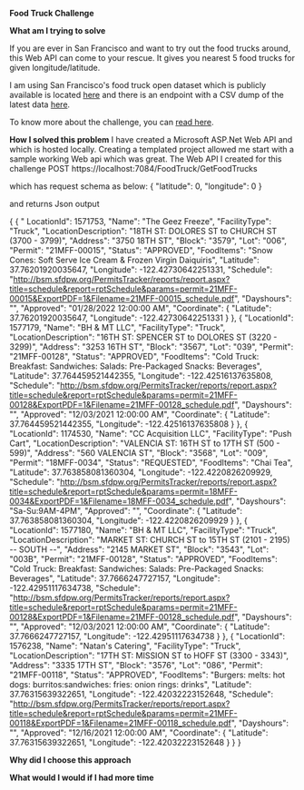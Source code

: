 **Food Truck Challenge**

**What am I trying to solve**

If you are ever in San Francisco and want to try out the food trucks around, this Web API can come to your rescue.
It gives you nearest 5 food trucks for given longitude/latitude.

I am using San Francisco's food truck open dataset which is publicly available is located [here](https://data.sfgov.org/Economy-and-Community/Mobile-Food-Facility-Permit/rqzj-sfat/data) and there is an endpoint with a CSV dump of the latest data [here](https://data.sfgov.org/api/views/rqzj-sfat/rows.csv).

To know more about the challenge, you can [read here](https://github.com/timfpark/take-home-engineering-challenge).
 
**How I solved this problem** 
I have created a Microsoft ASP.Net Web API and which is hosted locally. Creating a templated project allowed me start with a sample working Web api which was great.
The Web API I created for this challenge
POST https://localhost:7084/FoodTruck/GetFoodTrucks

which has request schema as below:
{
  "latitude": 0,
  "longitude": 0
}

and returns Json output

{
  {
    " LocationId": 1571753,
    "Name": "The Geez Freeze",
    "FacilityType": "Truck",
    "LocationDescription": "18TH ST: DOLORES ST to CHURCH ST (3700 - 3799)",
    "Address": "3750 18TH ST",
    "Block": "3579",
    "Lot": "006",
    "Permit": "21MFF-00015",
    "Status": "APPROVED",
    "FoodItems": "Snow Cones: Soft Serve Ice Cream & Frozen Virgin Daiquiris",
    "Latitude": 37.76201920035647,
    "Longitude": -122.42730642251331,
    "Schedule": "http://bsm.sfdpw.org/PermitsTracker/reports/report.aspx?title=schedule&report=rptSchedule&params=permit=21MFF-00015&ExportPDF=1&Filename=21MFF-00015_schedule.pdf",
    "Dayshours": "",
    "Approved": "01/28/2022 12:00:00 AM",
    "Coordinate": {
      "Latitude": 37.76201920035647,
      "Longitude": -122.42730642251331
    }
  },
  {
      "LocationId": 1577179,
      "Name": "BH & MT LLC",
      "FacilityType": "Truck",
      "LocationDescription": "16TH ST: SPENCER ST to DOLORES ST (3220 - 3299)",
      "Address": "3253 16TH ST",
      "Block": "3567",
      "Lot": "039",
      "Permit": "21MFF-00128",
      "Status": "APPROVED",
      "FoodItems": "Cold Truck: Breakfast: Sandwiches: Salads: Pre-Packaged Snacks: Beverages",
      "Latitude": 37.764459521442355,
      "Longitude": -122.42516137635808,
      "Schedule": "http://bsm.sfdpw.org/PermitsTracker/reports/report.aspx?title=schedule&report=rptSchedule&params=permit=21MFF-00128&ExportPDF=1&Filename=21MFF-00128_schedule.pdf",
      "Dayshours": "",
      "Approved": "12/03/2021 12:00:00 AM",
      "Coordinate": {
        "Latitude": 37.764459521442355,
        "Longitude": -122.42516137635808
      }
    },
  {
      "LocationId": 1174530,
      "Name": "CC Acquisition LLC",
      "FacilityType": "Push Cart",
      "LocationDescription": "VALENCIA ST: 16TH ST to 17TH ST (500 - 599)",
      "Address": "560 VALENCIA ST",
      "Block": "3568",
      "Lot": "009",
      "Permit": "18MFF-0034",
      "Status": "REQUESTED",
      "FoodItems": "Chai Tea",
      "Latitude": 37.763858081360304,
      "Longitude": -122.4220826209929,
      "Schedule": "http://bsm.sfdpw.org/PermitsTracker/reports/report.aspx?title=schedule&report=rptSchedule&params=permit=18MFF-0034&ExportPDF=1&Filename=18MFF-0034_schedule.pdf",
      "Dayshours": "Sa-Su:9AM-4PM",
      "Approved": "",
      "Coordinate": {
        "Latitude": 37.763858081360304,
        "Longitude": -122.4220826209929
      }
    },
  {
      "LocationId": 1577180,
      "Name": "BH & MT LLC",
      "FacilityType": "Truck",
      "LocationDescription": "MARKET ST: CHURCH ST to 15TH ST (2101 - 2195) -- SOUTH --",
      "Address": "2145 MARKET ST",
      "Block": "3543",
      "Lot": "003B",
      "Permit": "21MFF-00128",
      "Status": "APPROVED",
      "FoodItems": "Cold Truck: Breakfast: Sandwiches: Salads: Pre-Packaged Snacks: Beverages",
      "Latitude": 37.7666247727157,
      "Longitude": -122.42951117634738,
      "Schedule": "http://bsm.sfdpw.org/PermitsTracker/reports/report.aspx?title=schedule&report=rptSchedule&params=permit=21MFF-00128&ExportPDF=1&Filename=21MFF-00128_schedule.pdf",
      "Dayshours": "",
      "Approved": "12/03/2021 12:00:00 AM",
      "Coordinate": {
        "Latitude": 37.7666247727157,
        "Longitude": -122.42951117634738
      }
    },
  {
      "LocationId": 1576238,
      "Name": "Natan's Catering",
      "FacilityType": "Truck",
      "LocationDescription": "17TH ST: MISSION ST to HOFF ST (3300 - 3343)",
      "Address": "3335 17TH ST",
      "Block": "3576",
      "Lot": "086",
      "Permit": "21MFF-00118",
      "Status": "APPROVED",
      "FoodItems": "Burgers: melts: hot dogs: burritos:sandwiches: fries: onion rings: drinks",
      "Latitude": 37.76315639322651,
      "Longitude": -122.42032223152648,
      "Schedule": "http://bsm.sfdpw.org/PermitsTracker/reports/report.aspx?title=schedule&report=rptSchedule&params=permit=21MFF-00118&ExportPDF=1&Filename=21MFF-00118_schedule.pdf",
      "Dayshours": "",
      "Approved": "12/16/2021 12:00:00 AM",
      "Coordinate": {
        "Latitude": 37.76315639322651,
        "Longitude": -122.42032223152648
      }
    }
}


  
**Why did I choose this approach**


**What would I would if I had more time**
